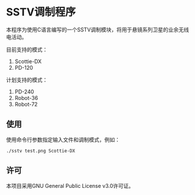 # SSTV调制程序  

本程序为使用C语言编写的一个SSTV调制模块，将用于悬镜系列卫星的业余无线电活动。

目前支持的模式：  
1. Scottie-DX
2. PD-120

计划支持的模式：  
1. PD-240
2. Robot-36
3. Robot-72

## 使用

使用命令行参数指定输入文件和调制模式，例如：  
```
./sstv test.png Scottie-DX
```

## 许可

本项目采用GNU General Public License v3.0许可证。
